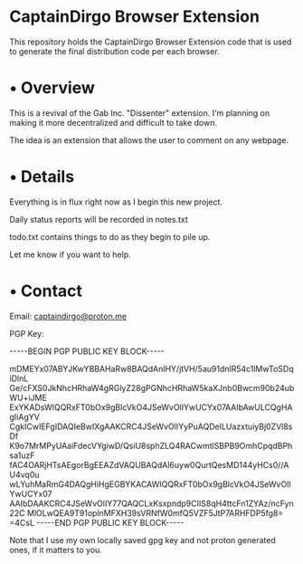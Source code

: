 # CaptainDirgo Browser Extension

This repository holds the CaptainDirgo Browser Extension code that is used to generate the final distribution code per each browser.

# • Overview

This is a revival of the Gab Inc. "Dissenter" extension. I'm planning on making it more
decentralized and difficult to take down.

The idea is an extension that allows the user to comment on any webpage.

# • Details

Everything is in flux right now as I begin this new project. 

Daily status reports will be recorded in notes.txt

todo.txt contains things to do as they begin to pile up.

Let me know if you want to help.

# • Contact

Email: captaindirgo@proton.me 

PGP Key:

-----BEGIN PGP PUBLIC KEY BLOCK-----

mDMEYx07ABYJKwYBBAHaRw8BAQdAnlHY/jtVH/5au91dnlR54c1lMwToSDqiDlnL
Ge/cFXS0JkNhcHRhaW4gRGlyZ28gPGNhcHRhaW5kaXJnb0Bwcm90b24ubWU+iJME
ExYKADsWIQQRxFT0bOx9gBlcVkO4JSeWvOlIYwUCYx07AAIbAwULCQgHAgIiAgYV
CgkICwIEFgIDAQIeBwIXgAAKCRC4JSeWvOlIYyPuAQDeILUazxtuiyBj0ZVl8sDf
K9o7MrMPyUAaiFdecVYgiwD/QsiU8sphZLQ4RACwmtlSBPB9OmhCpqdBPhsa1uzF
fAC4OARjHTsAEgorBgEEAZdVAQUBAQdAl6uyw0QurtQesMD144yHCs0//AU4vq0u
wLYuhMaRmG4DAQgHiHgEGBYKACAWIQQRxFT0bOx9gBlcVkO4JSeWvOlIYwUCYx07
AAIbDAAKCRC4JSeWvOlIY77QAQCLxKsxpndp9CIIS8qH4ttcFn1ZYAz/ncFyn22C
MlOLwQEA9T91oplnMFXH39sVRNfW0mfQ5VZF5JtP7ARHFDP5fg8=
=4CsL
-----END PGP PUBLIC KEY BLOCK-----

Note that I use my own locally saved gpg key and not proton generated ones, if it matters to you.
